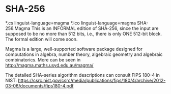 # SHA-256
*.cs linguist-language=magma
*.ico linguist-language=magma
SHA-256.Magma
This is an INFORMAL edition of SHA-256, since the input are supposed to be no more than 512 bits, i.e., there is only ONE 512-bit block.  
The formal edition will come soon.

Magma is a large, well-supported software package designed for computations in algebra, number theory, algebraic geometry and algebraic combinatorics. 
More can be seen in http://magma.maths.usyd.edu.au/magma/

The  detailed SHA-series algorithm descriptions can consult FIPS 180-4 in NIST: https://csrc.nist.gov/csrc/media/publications/fips/180/4/archive/2012-03-06/documents/fips180-4.pdf
